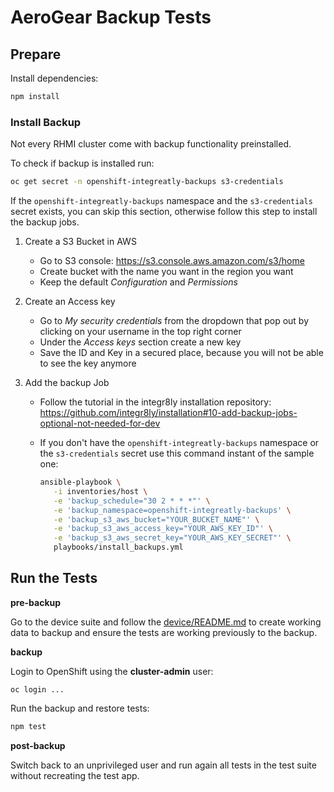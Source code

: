 # AeroGear Backup Tests

## Prepare

Install dependencies:

```bash
npm install
```

### Install Backup

Not every RHMI cluster come with backup functionality preinstalled.

To check if backup is installed run:

```bash
oc get secret -n openshift-integreatly-backups s3-credentials
```

If the `openshift-integreatly-backups` namespace and the `s3-credentials` secret exists, you can skip this section, otherwise follow this step to install the backup jobs.

1. Create a S3 Bucket in AWS

   - Go to S3 console: https://s3.console.aws.amazon.com/s3/home
   - Create bucket with the name you want in the region you want
   - Keep the default _Configuration_ and _Permissions_

2. Create an Access key

   - Go to _My security credentials_ from the dropdown that pop out by clicking on your username in the top right corner
   - Under the _Access keys_ section create a new key
   - Save the ID and Key in a secured place, because you will not be able to see the key anymore

3. Add the backup Job

   - Follow the tutorial in the integr8ly installation repository: https://github.com/integr8ly/installation#10-add-backup-jobs-optional-not-needed-for-dev
   - If you don't have the `openshift-integreatly-backups` namespace or the `s3-credentials` secret use this command instant of the sample one:

     ```bash
     ansible-playbook \
        -i inventories/host \
        -e 'backup_schedule="30 2 * * *"' \
        -e 'backup_namespace=openshift-integreatly-backups' \
        -e 'backup_s3_aws_bucket="YOUR_BUCKET_NAME"' \
        -e 'backup_s3_aws_access_key="YOUR_AWS_KEY_ID"' \
        -e 'backup_s3_aws_secret_key="YOUR_AWS_KEY_SECRET"' \
        playbooks/install_backups.yml
     ```

## Run the Tests

**pre-backup**

Go to the device suite and follow the [device/README.md](../device/README.md)
to create working data to backup and ensure the tests are working previously
to the backup.

**backup**

Login to OpenShift using the **cluster-admin** user:

```
oc login ...
```

Run the backup and restore tests:

```bash
npm test
```

**post-backup**

Switch back to an unprivileged user and run again all tests in the test suite without
recreating the test app.
